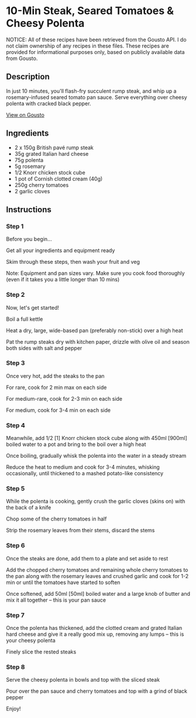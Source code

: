 # 10-Min Steak, Seared Tomatoes & Cheesy Polenta

NOTICE: All of these recipes have been retrieved from the Gousto API. I do not claim ownership of any recipes in these files. These recipes are provided for informational purposes only, based on publicly available data from Gousto.

## Description

In just 10 minutes, you'll flash-fry succulent rump steak, and whip up a rosemary-infused seared tomato pan sauce. Serve everything over cheesy polenta with cracked black pepper. 

[View on Gousto](https://www.gousto.co.uk/recipes/cookbook/10-min-steak-seared-tomatoes-cheesy-polenta)

## Ingredients

- 2 x 150g British pavé rump steak
- 35g grated Italian hard cheese
-  75g polenta
- 5g rosemary
- 1/2 Knorr chicken stock cube
- 1 pot of Cornish clotted cream (40g)
- 250g cherry tomatoes
- 2 garlic cloves

## Instructions


### Step 1

Before you begin...

Get all your ingredients and equipment ready

Skim through these steps, then wash your fruit and veg

Note: Equipment and pan sizes vary. Make sure you cook food thoroughly (even if it takes you a little longer than 10 mins)


### Step 2

Now, let's get started!

Boil a full kettle

Heat a dry, large, wide-based pan (preferably non-stick) over a high heat

Pat the rump steaks dry with kitchen paper, drizzle with olive oil and season both sides with salt and pepper


### Step 3

Once very hot, add the steaks to the pan

For rare, cook for 2 min max on each side

For medium-rare, cook for 2-3 min on each side

For medium, cook for 3-4 min on each side


### Step 4

Meanwhile, add 1/2 <span class="text-danger">[1]</span> Knorr chicken stock cube along with 450ml <span class="text-danger">[900ml]</span> boiled water to a pot and bring to the boil over a high heat

Once boiling, gradually whisk the polenta into the water in a steady stream

Reduce the heat to medium and cook for 3-4 minutes, whisking occasionally, until thickened to a mashed potato-like consistency


### Step 5

While the polenta is cooking, gently crush the garlic cloves (skins on) with the back of a knife

Chop some of the cherry tomatoes in half

Strip the rosemary leaves from their stems, discard the stems


### Step 6

Once the steaks are done, add them to a plate and set aside to rest

Add the chopped cherry tomatoes and remaining whole cherry tomatoes to the pan along with the rosemary leaves and crushed garlic and cook for 1-2 min or until the tomatoes have started to soften

Once softened, add 50ml <span class="text-danger">[50ml]</span> boiled water and a large knob of butter and mix it all together  – this is your pan sauce


### Step 7

Once the polenta has thickened, add the clotted cream and grated Italian hard cheese and give it a really good mix up, removing any lumps – this is your cheesy polenta

Finely slice the rested steaks

### Step 8

Serve the cheesy polenta in bowls and top with the sliced steak

Pour over the pan sauce and cherry tomatoes and top with a grind of black pepper

Enjoy!

